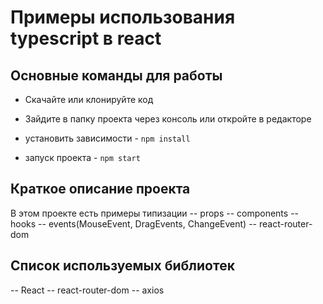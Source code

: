 # Примеры использования typescript в react

## Основные команды для работы

- Скачайте или клонируйте код
- Зайдите в папку проекта через консоль или откройте в редакторе

- установить зависимости - `npm install`
- запуск проекта - `npm start`

## Краткое описание проекта

В этом проекте есть примеры типизации
-- props
-- components
-- hooks
-- events(MouseEvent, DragEvents, ChangeEvent)
-- react-router-dom

## Список используемых библиотек

-- React
-- react-router-dom
-- axios
